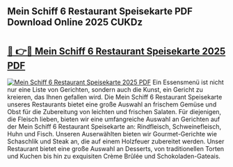 ## Mein Schiff 6 Restaurant Speisekarte PDF Download Online 2025 CUKDz

# <h2><a href="http://gc7lyro.nevu.top/?p=Mein+Schiff+6+Restaurant+Speisekarte">🔗 👉🔴 Mein Schiff 6 Restaurant Speisekarte 2025 PDF</a></h2>

[![Mein Schiff 6 Restaurant Speisekarte 2025 PDF](https://i.imgur.com/dBaPXMq.png)](http://gc7lyro.nevu.top/?p=Mein+Schiff+6+Restaurant+Speisekarte)
Ein Essensmenü ist nicht nur eine Liste von Gerichten, sondern auch die Kunst, ein Gericht zu kreieren, das Ihnen gefallen wird. Die Mein Schiff 6 Restaurant Speisekarte unseres Restaurants bietet eine große Auswahl an frischem Gemüse und Obst für die Zubereitung von leichten und frischen Salaten. Für diejenigen, die Fleisch lieben, bieten wir eine umfangreiche Auswahl an Gerichten auf der Mein Schiff 6 Restaurant Speisekarte an: Rindfleisch, Schweinefleisch, Huhn und Fisch. Unseren Auserwählten bieten wir Gourmet-Gerichte wie Schaschlik und Steak an, die auf einem Holzfeuer zubereitet werden. Unser Restaurant bietet eine große Auswahl an Desserts, von traditionellen Torten und Kuchen bis hin zu exquisiten Crème Brûlée und Schokoladen-Gateais.
